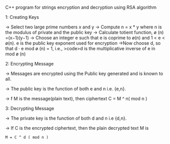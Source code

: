 C++ program for strings encryption and decryption using RSA algorithm

1: Creating Keys

-> Select two large prime numbers x and y
-> Compute n = x * y
    where n is the modulus of private and the public key
-> Calculate totient function, 
    ø (n) =(x−1)(y−1)
-> Choose an integer e such that e is coprime to ø(n) and 1 < e < ø(n).
    e is the public key exponent used for encryption
->Now choose  d, so that d · e mod ø (n) = 1, i.e., >code>d is the multiplicative inverse of e in mod ø (n)

2: Encrypting Message

-> Messages are encrypted using the Public key generated and is known to all.

-> The public key is the function of both e and n i.e. {e,n}.

-> f M is the message(plain text), then ciphertext
    C = M ^ n( mod n )

3: Decrypting Message

-> The private key is the function of both d and n i.e {d,n}.

-> If C is the encrypted ciphertext, then the plain decrypted text M is

    M = C ^ d ( mod n )